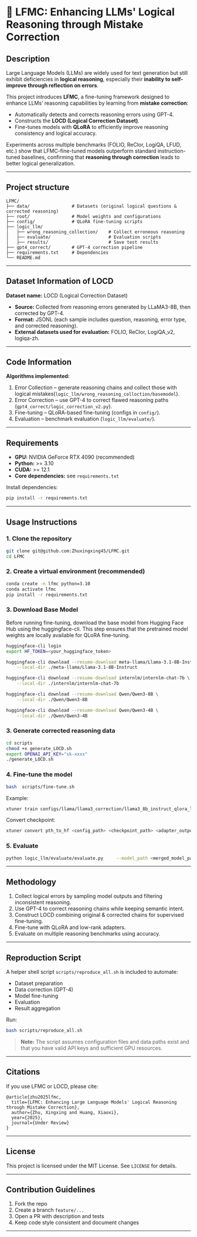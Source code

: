 # 🧠 LFMC: Enhancing LLMs' Logical Reasoning through Mistake Correction

## Description

Large Language Models (LLMs) are widely used for text generation but still exhibit deficiencies in **logical reasoning**, especially their **inability to self-improve through reflection on errors**.

This project introduces **LFMC**, a fine-tuning framework designed to enhance LLMs’ reasoning capabilities by learning from **mistake correction**:

- Automatically detects and corrects reasoning errors using GPT-4.
- Constructs the **LOCD (Logical Correction Dataset)**.
- Fine-tunes models with **QLoRA** to efficiently improve reasoning consistency and logical accuracy.

Experiments across multiple benchmarks (FOLIO, ReClor, LogiQA, LFUD, etc.) show that LFMC-fine-tuned models outperform standard instruction-tuned baselines, confirming that **reasoning through correction** leads to better logical generalization.

---

## Project structure

```
LFMC/
├── data/                # Datasets (original logical questions & corrected reasoning)
├── root/                # Model weights and configurations
├── config/              # QLoRA fine-tuning scripts
├── logic_llm/           
│   ├── wrong_reasoning_collection/    # Collect erroneous reasoning
│   ├── evaluate/                      # Evaluation scripts
│   ├── results/                       # Save test results
├── gpt4_correct/        # GPT-4 correction pipeline
├── requirements.txt     # Dependencies
└── README.md
```

---

## Dataset Information of LOCD

**Dataset name:** LOCD (Logical Correction Dataset)
- **Source:** Collected from reasoning errors generated by LLaMA3-8B, then corrected by GPT-4.
- **Format:** JSONL (each sample includes question, reasoning, error type, and corrected reasoning).
- **External datasets used for evaluation:** FOLIO, ReClor, LogiQA_v2, logiqa-zh.

---

## Code Information

**Algorithms implemented:**

1. Error Collection – generate reasoning chains and collect those with logical mistakes(`logic_llm/wrong_reasoning_colloction/basemodel`).
2. Error Correction – use GPT-4 to correct flawed reasoning paths (`gpt4_correct/logic_correction_v2.py`).
3. Fine-tuning – QLoRA-based fine-tuning (configs in `config/`).
4. Evaluation – benchmark evaluation (`logic_llm/evaluate/`).

---

## Requirements

- **GPU:** NVIDIA GeForce RTX 4090 (recommended)
- **Python:** >= 3.10
- **CUDA:** >= 12.1
- **Core dependencies:** see `requirements.txt`

Install dependencies:

```bash
pip install -r requirements.txt
```

---

## Usage Instructions

### 1. Clone the repository

```bash
git clone git@github.com:Zhuxingxing45/LFMC.git
cd LFMC
```

### 2. Create a virtual environment (recommended)

```bash
conda create -n lfmc python=3.10
conda activate lfmc
pip install -r requirements.txt
```

### 3. Download Base Model
Before running fine-tuning, download the base model from Hugging Face Hub using the huggingface-cli.
This step ensures that the pretrained model weights are locally available for QLoRA fine-tuning.
```bash
huggingface-cli login
export HF_TOKEN=<your_huggingface_token>

huggingface-cli download --resume-download meta-llama/Llama-3.1-8B-Instruct \
    --local-dir ./meta-llama/Llama-3.1-8B-Instruct

huggingface-cli download --resume-download internlm/internlm-chat-7b \
    --local-dir ./internlm/internlm-chat-7b

huggingface-cli download --resume-download Qwen/Qwen3-8B \
    --local-dir ./Qwen/Qwen3-8B

huggingface-cli download --resume-download Qwen/Qwen3-4B \
    --local-dir ./Qwen/Qwen3-4B

```

### 3. Generate corrected reasoning data
```bash
cd scripts
chmod +x generate_LOCD.sh
export OPENAI_API_KEY="sk-xxxx"
./generate_LOCD.sh
```

### 4. Fine-tune the model
```bash
bash  scripts/fine-tune.sh
```

Example:
```bash
xtuner train configs/llama/llama3_correction/llama3_8b_instruct_qlora_logic_correct_ez.py     --work-dir root/llama3-8b/lfmc_logic_correct/
```

Convert checkpoint:

```bash
xtuner convert pth_to_hf <config_path> <checkpoint_path> <adapter_output_path>
```

### 5. Evaluate

```bash
python logic_llm/evaluate/evaluate.py     --model_path <merged_model_path>     --output_path ./results/generated_data     --result_path ./results/accuracy.json
```

---

## Methodology

1. Collect logical errors by sampling model outputs and filtering inconsistent reasoning.
2. Use GPT-4 to correct reasoning chains while keeping semantic intent.
3. Construct LOCD combining original & corrected chains for supervised fine-tuning.
4. Fine-tune with QLoRA and low-rank adapters.
5. Evaluate on multiple reasoning benchmarks using accuracy.

---

## Reproduction Script

A helper shell script `scripts/reproduce_all.sh` is included to automate:

- Dataset preparation
- Data correction (GPT-4)
- Model fine-tuning
- Evaluation
- Result aggregation

Run:

```bash
bash scripts/reproduce_all.sh
```

> **Note:** The script assumes configuration files and data paths exist and that you have valid API keys and sufficient GPU resources.

---

## Citations

If you use LFMC or LOCD, please cite:

```
@article{zhu2025lfmc,
  title={LFMC: Enhancing Large Language Models' Logical Reasoning through Mistake Correction},
  author={Zhu, Xingxing and Huang, Xiaoxi},
  year={2025},
  journal={Under Review}
}
```

---

## License

This project is licensed under the MIT License. See `LICENSE` for details.

---

## Contribution Guidelines

1. Fork the repo
2. Create a branch `feature/...`
3. Open a PR with description and tests
4. Keep code style consistent and document changes

---
